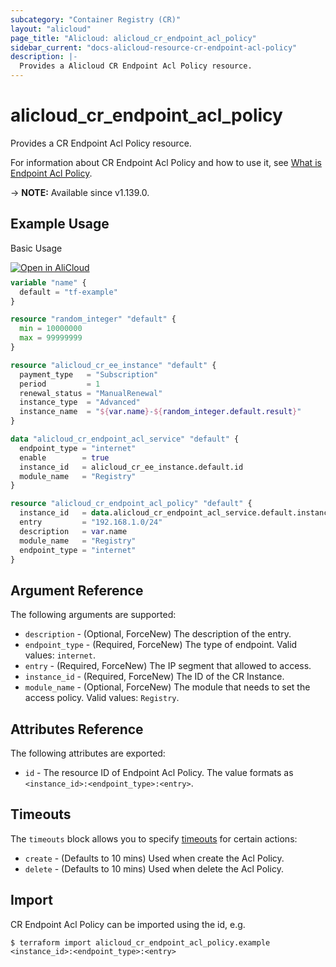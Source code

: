 ```yaml
---
subcategory: "Container Registry (CR)"
layout: "alicloud"
page_title: "Alicloud: alicloud_cr_endpoint_acl_policy"
sidebar_current: "docs-alicloud-resource-cr-endpoint-acl-policy"
description: |-
  Provides a Alicloud CR Endpoint Acl Policy resource.
---
```


# alicloud_cr_endpoint_acl_policy

Provides a CR Endpoint Acl Policy resource.

For information about CR Endpoint Acl Policy and how to use it, see [What is Endpoint Acl Policy](https://www.alibabacloud.com/help/doc-detail/145275.htm).

-> **NOTE:** Available since v1.139.0.

## Example Usage

Basic Usage

<div style="display: block;margin-bottom: 40px;"><div class="oics-button" style="float: right;position: absolute;margin-bottom: 10px;">
  <a href="https://api.aliyun.com/terraform?resource=alicloud_cr_endpoint_acl_policy&exampleId=94de1ced-0cee-db8d-ae0d-6a2c39086e0ec0b0a975&activeTab=example&spm=docs.r.cr_endpoint_acl_policy.0.94de1ced0c&intl_lang=EN_US" target="_blank">
    <img alt="Open in AliCloud" src="https://img.alicdn.com/imgextra/i1/O1CN01hjjqXv1uYUlY56FyX_!!6000000006049-55-tps-254-36.svg" style="max-height: 44px; max-width: 100%;">
  </a>
</div></div>

```terraform
variable "name" {
  default = "tf-example"
}

resource "random_integer" "default" {
  min = 10000000
  max = 99999999
}

resource "alicloud_cr_ee_instance" "default" {
  payment_type   = "Subscription"
  period         = 1
  renewal_status = "ManualRenewal"
  instance_type  = "Advanced"
  instance_name  = "${var.name}-${random_integer.default.result}"
}

data "alicloud_cr_endpoint_acl_service" "default" {
  endpoint_type = "internet"
  enable        = true
  instance_id   = alicloud_cr_ee_instance.default.id
  module_name   = "Registry"
}

resource "alicloud_cr_endpoint_acl_policy" "default" {
  instance_id   = data.alicloud_cr_endpoint_acl_service.default.instance_id
  entry         = "192.168.1.0/24"
  description   = var.name
  module_name   = "Registry"
  endpoint_type = "internet"
}
```

## Argument Reference

The following arguments are supported:

* `description` - (Optional, ForceNew) The description of the entry.
* `endpoint_type` - (Required, ForceNew) The type of endpoint. Valid values: `internet`.
* `entry` - (Required, ForceNew) The IP segment that allowed to access.
* `instance_id` - (Required, ForceNew) The ID of the CR Instance.
* `module_name` - (Optional, ForceNew) The module that needs to set the access policy. Valid values: `Registry`.

## Attributes Reference

The following attributes are exported:

* `id` - The resource ID of Endpoint Acl Policy. The value formats as `<instance_id>:<endpoint_type>:<entry>`.

## Timeouts

The `timeouts` block allows you to specify [timeouts](https://developer.hashicorp.com/terraform/language/resources/syntax#operation-timeouts) for certain actions:

* `create` - (Defaults to 10 mins) Used when create the Acl Policy.
* `delete` - (Defaults to 10 mins) Used when delete the Acl Policy.

## Import

CR Endpoint Acl Policy can be imported using the id, e.g.

```shell
$ terraform import alicloud_cr_endpoint_acl_policy.example <instance_id>:<endpoint_type>:<entry>
```

